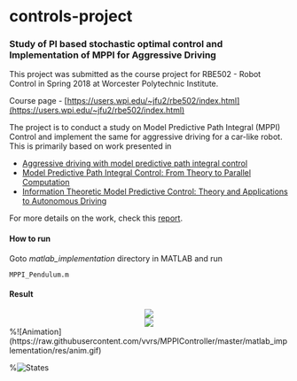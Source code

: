 # controls-project

### Study of PI based stochastic optimal control and Implementation of MPPI for Aggressive Driving

This project was submitted as the course project for RBE502 - Robot Control  in Spring 2018 at Worcester Polytechnic Institute. 

Course page - [https://users.wpi.edu/~jfu2/rbe502/index.html](https://users.wpi.edu/~jfu2/rbe502/index.html)

The project is to conduct a study on Model Predictive Path Integral (MPPI) Control and implement the same for aggressive driving for a car-like robot. This is primarily based on work presented in 

- [Aggressive driving with model predictive path integral control](https://ieeexplore.ieee.org/document/7487277/)
- [Model Predictive Path Integral Control: From Theory to Parallel Computation](https://arc.aiaa.org/doi/abs/10.2514/1.G001921)
- [Information Theoretic Model Predictive Control: Theory and Applications to Autonomous Driving](https://arxiv.org/abs/1707.02342)

For more details on the work, check this [report](https://github.com/vvrs/MPPIController/tree/master/report/report_MPPI.pdf).
#### How to run

Goto _matlab\_implementation_ directory in MATLAB and run
```
MPPI_Pendulum.m
```

#### Result

<div align='center'>
  <img src="https://raw.githubusercontent.com/vvrs/MPPIController/master/matlab_implementation/res/anim.gif"/>
</div>

<div align='center'>
  <img src="https://raw.githubusercontent.com/vvrs/MPPIController/master/matlab_implementation/res/states.png"/>
</div>
%![Animation](https://raw.githubusercontent.com/vvrs/MPPIController/master/matlab_implementation/res/anim.gif)

%![States](https://raw.githubusercontent.com/vvrs/MPPIController/master/matlab_implementation/res/states.png)

